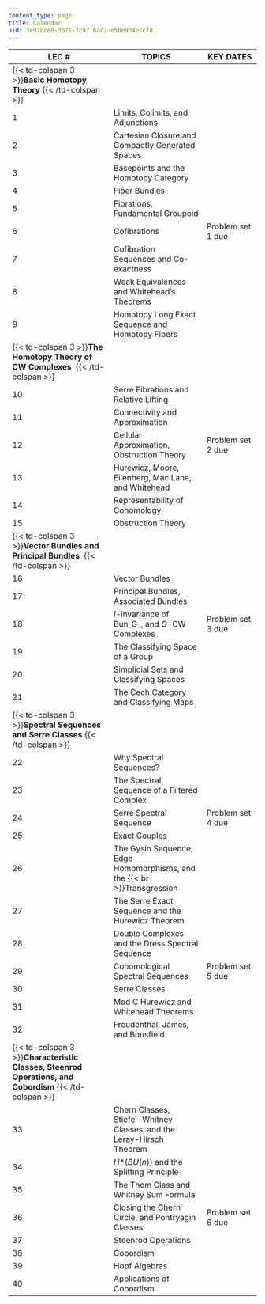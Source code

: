 ```yaml
---
content_type: page
title: Calendar
uid: 3e97bce0-3071-7c97-6ac2-e50e9b4eccf8
---
```


| LEC # | TOPICS | KEY DATES |
| --- | --- | --- |
| {{< td-colspan 3 >}}**Basic Homotopy Theory** {{< /td-colspan >}} |||
| 1 | Limits, Colimits, and Adjunctions | &nbsp; |
| 2 | Cartesian Closure and Compactly Generated Spaces | &nbsp; |
| 3 | Basepoints and the Homotopy Category | &nbsp; |
| 4 | Fiber Bundles | &nbsp; |
| 5 | Fibrations, Fundamental Groupoid | &nbsp; |
| 6 | Cofibrations | Problem set 1 due |
| 7 | Cofibration Sequences and Co-exactness | &nbsp; |
| 8 | Weak Equivalences and Whitehead’s Theorems | &nbsp; |
| 9 | Homotopy Long Exact Sequence and Homotopy Fibers | &nbsp; |
| {{< td-colspan 3 >}}**The Homotopy Theory of CW Complexes**  {{< /td-colspan >}} |||
| 10 | Serre Fibrations and Relative Lifting | &nbsp; |
| 11 | Connectivity and Approximation | &nbsp; |
| 12 | Cellular Approximation, Obstruction Theory | Problem set 2 due |
| 13 | Hurewicz, Moore, Eilenberg, Mac Lane, and Whitehead | &nbsp; |
| 14 | Representability of Cohomology | &nbsp; |
| 15 | Obstruction Theory | &nbsp; |
| {{< td-colspan 3 >}}**Vector Bundles and Principal Bundles**  {{< /td-colspan >}} |||
| 16 | Vector Bundles | &nbsp; |
| 17 | Principal Bundles, Associated Bundles | &nbsp; |
| 18 | _I_\-invariance of Bun_G_, and _G_\-CW Complexes | Problem set 3 due |
| 19 | The Classifying Space of a Group | &nbsp; |
| 20 | Simplicial Sets and Classifying Spaces | &nbsp; |
| 21 | The Čech Category and Classifying Maps | &nbsp; |
| {{< td-colspan 3 >}}**Spectral Sequences and Serre Classes** {{< /td-colspan >}} |||
| 22 | Why Spectral Sequences? | &nbsp; |
| 23 | The Spectral Sequence of a Filtered Complex | &nbsp; |
| 24 | Serre Spectral Sequence | Problem set 4 due |
| 25 | Exact Couples | &nbsp; |
| 26 | The Gysin Sequence, Edge Homomorphisms, and the  {{< br >}}Transgression | &nbsp; |
| 27 | The Serre Exact Sequence and the Hurewicz Theorem | &nbsp; |
| 28 | Double Complexes and the Dress Spectral Sequence | &nbsp; |
| 29 | Cohomological Spectral Sequences | Problem set 5 due |
| 30 | Serre Classes | &nbsp; |
| 31 | Mod C Hurewicz and Whitehead Theorems | &nbsp; |
| 32 | Freudenthal, James, and Bousfield | &nbsp; |
| {{< td-colspan 3 >}}**Characteristic Classes, Steenrod Operations, and Cobordism** {{< /td-colspan >}} |||
| 33 | Chern Classes, Stiefel-Whitney Classes, and the Leray-Hirsch Theorem | &nbsp; |
| 34 | _H_\*(_BU_(_n_)) and the Splitting Principle | &nbsp; |
| 35 | The Thom Class and Whitney Sum Formula | &nbsp; |
| 36 | Closing the Chern Circle, and Pontryagin Classes | Problem set 6 due |
| 37 | Steenrod Operations | &nbsp; |
| 38 | Cobordism | &nbsp; |
| 39 | Hopf Algebras  | &nbsp; |
| 40  | Applications of Cobordism  |